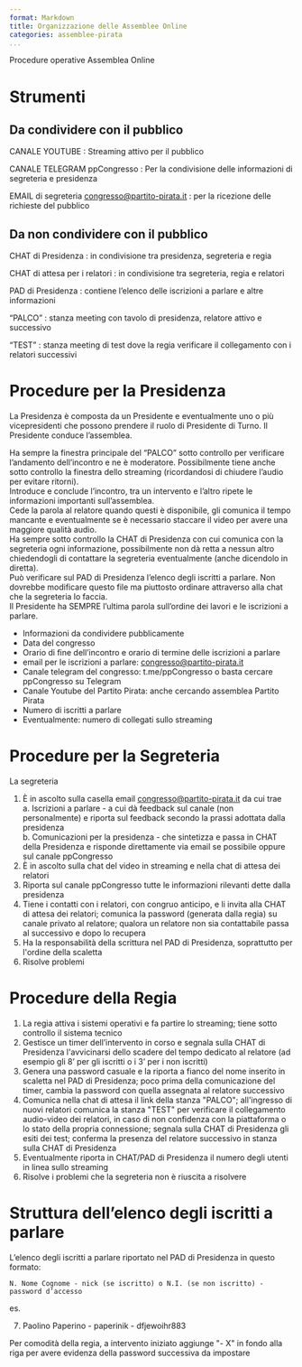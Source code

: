 ```yaml
---
format: Markdown
title: Organizzazione delle Assemblee Online
categories: assemblee-pirata
...
```


Procedure operative Assemblea Online

# Strumenti 

## Da condividere con il pubblico

CANALE YOUTUBE
:  Streaming attivo per il pubblico

CANALE TELEGRAM ppCongresso
: Per la condivisione delle informazioni di segreteria e presidenza

EMAIL di segreteria congresso@partito-pirata.it
: per la ricezione delle richieste del pubblico 

## Da non condividere con il pubblico

CHAT di Presidenza
: in condivisione tra presidenza, segreteria e regia

CHAT di attesa per i relatori
: in condivisione tra segreteria, regia e relatori

PAD di Presidenza 
: contiene l’elenco delle iscrizioni a parlare e altre informazioni

“PALCO” 
: stanza meeting con tavolo di presidenza, relatore attivo e successivo

“TEST”
: stanza meeting di test dove la regia verificare il collegamento con i relatori successivi

# Procedure per la Presidenza

La Presidenza è composta da un Presidente e eventualmente uno o più vicepresidenti che possono prendere il ruolo di Presidente di Turno. Il Presidente conduce l’assemblea.

Ha sempre la finestra principale del “PALCO” sotto controllo per verificare l’andamento dell’incontro e ne è moderatore. Possibilmente tiene anche sotto controllo la finestra dello streaming (ricordandosi di chiudere l’audio per  evitare ritorni).  
Introduce e conclude l’incontro, tra un intervento e l’altro ripete le informazioni importanti sull’assemblea.  
Cede la parola al relatore quando questi è disponibile, gli comunica il tempo mancante e eventualmente se è necessario staccare il video per avere una maggiore qualità audio.  
Ha sempre sotto controllo la CHAT di Presidenza con cui comunica con la segreteria ogni informazione, possibilmente non dà retta a nessun altro chiedendogli di contattare la segreteria eventualmente (anche dicendolo in diretta).  
Può verificare sul PAD di Presidenza l’elenco degli iscritti a parlare. Non dovrebbe modificare questo file ma piuttosto ordinare attraverso alla chat che la segreteria lo faccia.  
Il Presidente ha SEMPRE l’ultima parola sull’ordine dei lavori e le iscrizioni a parlare.  

- Informazioni da condividere pubblicamente  
- Data del congresso  
- Orario di fine dell’incontro e orario di termine delle iscrizioni a parlare  
- email per le iscrizioni a parlare: congresso@partito-pirata.it  
- Canale telegram del congresso: t.me/ppCongresso o basta cercare ppCongresso su Telegram  
- Canale Youtube del Partito Pirata: anche cercando assemblea Partito Pirata  
- Numero di iscritti a parlare  
- Eventualmente: numero di collegati sullo streaming  

# Procedure per la Segreteria

La segreteria  

1.  È in ascolto sulla casella email congresso@partito-pirata.it da cui trae  
    a. Iscrizioni a parlare - a cui dà feedback sul canale (non personalmente) e riporta sul feedback secondo la prassi adottata dalla presidenza  
    b. Comunicazioni per la presidenza - che sintetizza e passa in CHAT della Presidenza e risponde direttamente via email se possibile oppure sul canale ppCongresso  
2.  È in ascolto sulla chat del video in streaming e nella chat di attesa dei relatori  
3.  Riporta sul canale ppCongresso tutte le informazioni rilevanti dette dalla presidenza  
4.  Tiene i contatti con i relatori, con congruo anticipo, e li invita alla CHAT di attesa dei relatori; comunica la password (generata dalla regia) su canale privato al relatore; qualora un relatore non sia contattabile passa al successivo e dopo lo recupera  
5.  Ha la responsabilità della scrittura nel PAD di Presidenza, soprattutto per l'ordine della scaletta  
6.  Risolve problemi  


# Procedure della Regia

1. La regia attiva i sistemi operativi e fa partire lo streaming; tiene sotto controllo il sistema tecnico  
2. Gestisce un timer dell’intervento in corso e segnala sulla CHAT di Presidenza l'avvicinarsi dello scadere del tempo dedicato al relatore (ad esempio gli 8’ per gli iscritti o i 3’ per i non iscritti)  
3. Genera una password casuale e la riporta a fianco del nome inserito in scaletta nel PAD di Presidenza; poco prima della comunicazione del timer, cambia la password con quella assegnata al relatore successivo  
4. Comunica nella chat di attesa il link della stanza "PALCO"; all'ingresso di nuovi relatori comunica la stanza "TEST" per verificare il collegamento audio-video dei relatori, in caso di non confidenza con la piattaforma o lo stato della propria connessione; segnala sulla CHAT di Presidenza gli esiti dei test; conferma la presenza del relatore successivo in stanza sulla CHAT di Presidenza  
4. Eventualmente riporta in CHAT/PAD di Presidenza il numero degli utenti in linea sullo streaming  
5. Risolve i problemi che la segreteria non è riuscita a risolvere  

# Struttura dell’elenco degli iscritti a parlare

L’elenco degli iscritti a parlare riportato nel PAD di Presidenza in questo formato:

    N. Nome Cognome - nick (se iscritto) o N.I. (se non iscritto) - password d’accesso

es.

   7. Paolino Paperino - paperinik - dfjewoihr883

Per comodità della regia, a intervento iniziato aggiunge "- X" in fondo alla riga per avere evidenza della password successiva da impostare